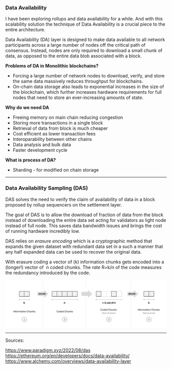 
### Data Availability 

I have been exploring rollups and data availability for a while. And with this scalability solution the technique of Data Availability is a crucial piece to the entire architecture. 

Data Availability (DA) layer is designed to make data available to all network participants across a large number of nodes off the critical path of consensus. Instead, nodes are only required to download a small chunk of data, as opposed to the entire data blob associated with a block.


**Problems of DA in Monolithic blockchains?**
* Forcing a large number of network nodes to download, verify, and store the same data massively reduces throughput for blockchains.
* On-chain data storage also leads to exponential increases in the size of the blockchain, which further increases hardware requirements for full nodes that need to store an ever-increasing amounts of state.

**Why do we need DA**
* Freeing memory on main chain reducing congestion
* Storing more transactions in a single block
* Retrieval of data from block is much cheaper
* Cost efficient as lower transaction fees
* Interoparability between other chains
* Data analysis and bulk data 
* Faster development cycle

**What is process of DA?**
* Sharding - for modified on chain storage


---
### Data Availability Sampling (DAS)


DAS solves the need to verify the claim of availability of data in a block proposed by rollup sequencers on the settlement layer. 

The goal of DAS is to allow the download of fraction of data from the block instead of downloading the entire data set acting for validators as light node instead of full node. This saves data bandwidth issues and brings the cost of running hardware incredibly low. 

DAS relies on *erasure encoding* which is a cryptographic method that expands the given dataset with redundant data set in a such a manner that any half expanded data can be used to recover the original data.

With erasure coding a vector of (k) information chunks gets encoded into a (longer!) vector of  n coded chunks. The _rate_ R=k/n of the code measures the redundancy introduced by the code.

![table](../media/coding.png)

---

Sources:

https://www.paradigm.xyz/2022/08/das
https://ethereum.org/en/developers/docs/data-availability/
https://www.alchemy.com/overviews/data-availability-layer